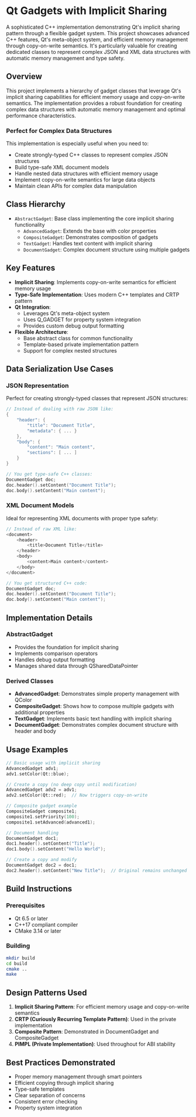 # Qt Gadgets with Implicit Sharing

A sophisticated C++ implementation demonstrating Qt's implicit sharing pattern through a flexible gadget system. This project showcases advanced C++ features, Qt's meta-object system, and efficient memory management through copy-on-write semantics. It's particularly valuable for creating dedicated classes to represent complex JSON and XML data structures with automatic memory management and type safety.

## Overview

This project implements a hierarchy of gadget classes that leverage Qt's implicit sharing capabilities for efficient memory usage and copy-on-write semantics. The implementation provides a robust foundation for creating complex data structures with automatic memory management and optimal performance characteristics.

### Perfect for Complex Data Structures

This implementation is especially useful when you need to:
- Create strongly-typed C++ classes to represent complex JSON structures
- Build type-safe XML document models
- Handle nested data structures with efficient memory usage
- Implement copy-on-write semantics for large data objects
- Maintain clean APIs for complex data manipulation

## Class Hierarchy

- `AbstractGadget`: Base class implementing the core implicit sharing functionality
  - `AdvancedGadget`: Extends the base with color properties
  - `CompositeGadget`: Demonstrates composition of gadgets
  - `TextGadget`: Handles text content with implicit sharing
  - `DocumentGadget`: Complex document structure using multiple gadgets

## Key Features

- **Implicit Sharing**: Implements copy-on-write semantics for efficient memory usage
- **Type-Safe Implementation**: Uses modern C++ templates and CRTP pattern
- **Qt Integration**: 
  - Leverages Qt's meta-object system
  - Uses Q_GADGET for property system integration
  - Provides custom debug output formatting
- **Flexible Architecture**:
  - Base abstract class for common functionality
  - Template-based private implementation pattern
  - Support for complex nested structures

## Data Serialization Use Cases

### JSON Representation
Perfect for creating strongly-typed classes that represent JSON structures:
```cpp
// Instead of dealing with raw JSON like:
{
    "header": {
        "title": "Document Title",
        "metadata": { ... }
    },
    "body": {
        "content": "Main content",
        "sections": [ ... ]
    }
}

// You get type-safe C++ classes:
DocumentGadget doc;
doc.header().setContent("Document Title");
doc.body().setContent("Main content");
```

### XML Document Models
Ideal for representing XML documents with proper type safety:
```cpp
// Instead of raw XML like:
<document>
    <header>
        <title>Document Title</title>
    </header>
    <body>
        <content>Main content</content>
    </body>
</document>

// You get structured C++ code:
DocumentGadget doc;
doc.header().setContent("Document Title");
doc.body().setContent("Main content");
```

## Implementation Details

### AbstractGadget
- Provides the foundation for implicit sharing
- Implements comparison operators
- Handles debug output formatting
- Manages shared data through QSharedDataPointer

### Derived Classes
- **AdvancedGadget**: Demonstrates simple property management with QColor
- **CompositeGadget**: Shows how to compose multiple gadgets with additional properties
- **TextGadget**: Implements basic text handling with implicit sharing
- **DocumentGadget**: Demonstrates complex document structure with header and body

## Usage Examples

```cpp
// Basic usage with implicit sharing
AdvancedGadget adv1;
adv1.setColor(Qt::blue);

// Create a copy (no deep copy until modification)
AdvancedGadget adv2 = adv1;
adv2.setColor(Qt::red);  // Now triggers copy-on-write

// Composite gadget example
CompositeGadget composite1;
composite1.setPriority(100);
composite1.setAdvanced(advanced1);

// Document handling
DocumentGadget doc1;
doc1.header().setContent("Title");
doc1.body().setContent("Hello World");

// Create a copy and modify
DocumentGadget doc2 = doc1;
doc2.header().setContent("New Title");  // Original remains unchanged
```

## Build Instructions

### Prerequisites
- Qt 6.5 or later
- C++17 compliant compiler
- CMake 3.14 or later

### Building
```bash
mkdir build
cd build
cmake ..
make
```

## Design Patterns Used

1. **Implicit Sharing Pattern**: For efficient memory usage and copy-on-write semantics
2. **CRTP (Curiously Recurring Template Pattern)**: Used in the private implementation
3. **Composite Pattern**: Demonstrated in DocumentGadget and CompositeGadget
4. **PIMPL (Private Implementation)**: Used throughout for ABI stability

## Best Practices Demonstrated

- Proper memory management through smart pointers
- Efficient copying through implicit sharing
- Type-safe templates
- Clear separation of concerns
- Consistent error checking
- Property system integration
